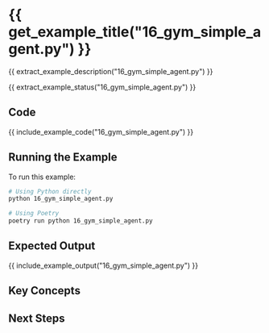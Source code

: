 # {{ get_example_title("16_gym_simple_agent.py") }}

{{ extract_example_description("16_gym_simple_agent.py") }}

{{ extract_example_status("16_gym_simple_agent.py") }}

## Code

{{ include_example_code("16_gym_simple_agent.py") }}

## Running the Example

To run this example:

```bash
# Using Python directly
python 16_gym_simple_agent.py

# Using Poetry
poetry run python 16_gym_simple_agent.py
```

## Expected Output

{{ include_example_output("16_gym_simple_agent.py") }}

## Key Concepts

<!-- This section should be manually filled in with key concepts demonstrated by the example -->

## Next Steps

<!-- This section should be manually filled in with links to related examples or documentation --> 